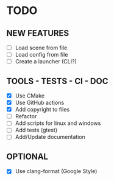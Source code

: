 # TODO

## NEW FEATURES

- [ ] Load scene from file
- [ ] Load config from file
- [ ] Create a launcher (CLI?)

## TOOLS - TESTS - CI - DOC

- [X] Use CMake
- [X] Use GitHub actions
- [x] Add copyright to files
- [ ] Refactor
- [ ] Add scripts for linux and windows
- [ ] Add tests (gtest)
- [ ] Add/Update documentation

## OPTIONAL

- [x] Use clang-format (Google Style)
